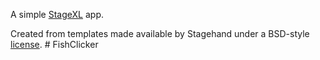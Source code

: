A simple [StageXL](http://www.stagexl.org/) app.

Created from templates made available by Stagehand under a BSD-style
[license](https://github.com/dart-lang/stagehand/blob/master/LICENSE).
#   F i s h C l i c k e r  
 